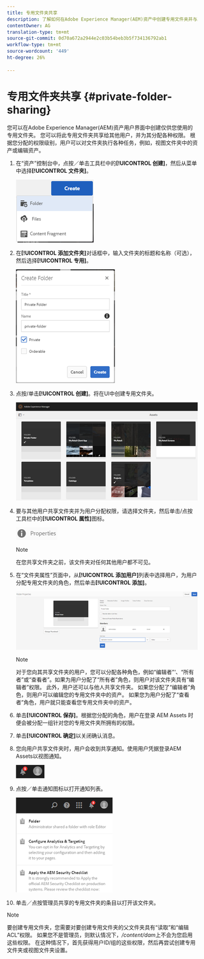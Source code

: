 ```yaml
---
title: 专用文件夹共享
description: 了解如何在Adobe Experience Manager(AEM)资产中创建专用文件夹并与其他用户共享该文件夹，以及为他们分配各种权限。
contentOwner: AG
translation-type: tm+mt
source-git-commit: 0d70a672a2944e2c03b54beb3b5f734136792ab1
workflow-type: tm+mt
source-wordcount: '449'
ht-degree: 26%

---
```



# 专用文件夹共享 {#private-folder-sharing}

您可以在Adobe Experience Manager(AEM)资产用户界面中创建仅供您使用的专用文件夹。 您可以将此专用文件夹共享给其他用户，并为其分配各种权限。 根据您分配的权限级别，用户可以对文件夹执行各种任务，例如，视图文件夹中的资产或编辑资产。

1. 在“资产”控制台中，点按／单击工具栏中的&#x200B;**[!UICONTROL 创建]**，然后从菜单中选择&#x200B;**[!UICONTROL 文件夹]**。

   ![chlimage_1-411](assets/chlimage_1-411.png)

1. 在&#x200B;**[!UICONTROL 添加文件夹]**&#x200B;对话框中，输入文件夹的标题和名称（可选），然后选择&#x200B;**[!UICONTROL 专用]**。

   ![chlimage_1-412](assets/chlimage_1-412.png)

1. 点按/单击&#x200B;**[!UICONTROL 创建]**。将在UI中创建专用文件夹。

   ![chlimage_1-413](assets/chlimage_1-413.png)

1. 要与其他用户共享文件夹并为用户分配权限，请选择文件夹，然后单击/点按工具栏中的&#x200B;**[!UICONTROL 属性]**&#x200B;图标。

   ![chlimage_1-414](assets/chlimage_1-414.png)

   >[!NOTE]
   >
   >在您共享文件夹之前，该文件夹对任何其他用户都不可见。

1. 在“文件夹属性”页面中，从&#x200B;**[!UICONTROL 添加用户]**&#x200B;列表中选择用户，为用户分配专用文件夹的角色，然后单击&#x200B;**[!UICONTROL 添加]**。

   ![chlimage_1-415](assets/chlimage_1-415.png)

   >[!NOTE]
   >
   >对于您向其共享文件夹的用户，您可以分配各种角色，例如“编辑者”‘、“所有者”或“查看者”。如果为用户分配了“所有者”角色，则用户对该文件夹具有“编辑者”权限。 此外，用户还可以与他人共享文件夹。 如果您分配了“编辑者”角色，则用户可以编辑您的专用文件夹中的资产。 如果您为用户分配了“查看者”角色，用户就只能查看您专用文件夹中的资产。

1. 单击&#x200B;**[!UICONTROL 保存]**。根据您分配的角色，用户在登录 AEM Assets 时便会被分配一组针对您的专用文件夹所拥有的权限。
1. 单击&#x200B;**[!UICONTROL 确定]**&#x200B;以关闭确认消息。
1. 您向用户共享文件夹时，用户会收到共享通知。使用用户凭据登录AEM Assets以视图通知。

   ![chlimage_1-416](assets/chlimage_1-416.png)

1. 点按／单击通知图标以打开通知列表。

   ![chlimage_1-417](assets/chlimage_1-417.png)

1. 单击／点按管理员共享的专用文件夹的条目以打开该文件夹。

>[!NOTE]
>
>要创建专用文件夹，您需要对要创建专用文件夹的父文件夹具有“读取”和“编辑ACL”权限。 如果您不是管理员，则默认情况下，*/content/dam*&#x200B;上不会为您启用这些权限。 在这种情况下，首先获得用户ID/组的这些权限，然后再尝试创建专用文件夹或视图文件夹设置。

